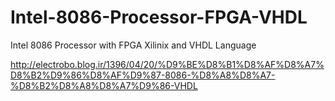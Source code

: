 # Intel-8086-Processor-FPGA-VHDL

Intel 8086 Processor with FPGA Xilinix and VHDL Language

http://electrobo.blog.ir/1396/04/20/%D9%BE%D8%B1%D8%AF%D8%A7%D8%B2%D9%86%D8%AF%D9%87-8086-%D8%A8%D8%A7-%D8%B2%D8%A8%D8%A7%D9%86-VHDL
